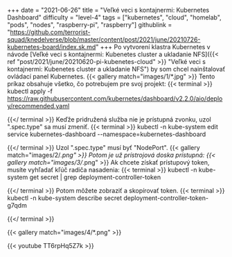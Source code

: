 +++
date = "2021-06-26"
title = "Veľké veci s kontajnermi: Kubernetes Dashboard"
difficulty = "level-4"
tags = ["kubernetes", "cloud", "homelab", "pods", "nodes", "raspberry-pi", "raspberry"]
githublink = "https://github.com/terrorist-squad/knedelverse/blob/master/content/post/2021/june/20210726-kubernetes-board/index.sk.md"
+++
Po vytvorení klastra Kubernetes v návode [Veľké veci s kontajnermi: Kubenetes cluster a ukladanie NFS]({{< ref "post/2021/june/20210620-pi-kubenetes-cloud" >}} "Veľké veci s kontajnermi: Kubenetes cluster a ukladanie NFS") by som chcel nainštalovať ovládací panel Kubernetes.
{{< gallery match="images/1/*.jpg" >}}
Tento príkaz obsahuje všetko, čo potrebujem pre svoj projekt:
{{< terminal >}}
kubectl apply -f https://raw.githubusercontent.com/kubernetes/dashboard/v2.2.0/aio/deploy/recommended.yaml

{{</ terminal >}}
Keďže pridružená služba nie je prístupná zvonku, uzol ".spec.type" sa musí zmeniť.
{{< terminal >}}
kubectl -n kube-system edit service kubernetes-dashboard --namespace=kubernetes-dashboard

{{</ terminal >}}
Uzol ".spec.type" musí byť "NodePort".
{{< gallery match="images/2/*.png" >}}
Potom je už prístrojová doska prístupná:
{{< gallery match="images/3/*.png" >}}
Ak chcete získať prístupový token, musíte vyhľadať kľúč radiča nasadenia:
{{< terminal >}}
kubectl -n kube-system get secret | grep deployment-controller-token

{{</ terminal >}}
Potom môžete zobraziť a skopírovať token.
{{< terminal >}}
kubectl -n kube-system describe secret deployment-controller-token-g7qdm

{{</ terminal >}}

{{< gallery match="images/4/*.png" >}}

{{< youtube TT6rpHq5Z7k  >}}